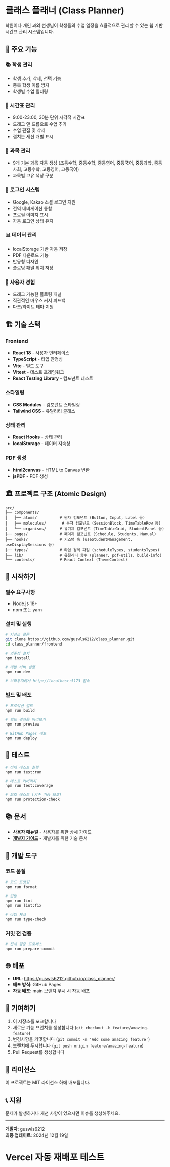# 클래스 플래너 (Class Planner)

학원이나 개인 과외 선생님이 학생들의 수업 일정을 효율적으로 관리할 수 있는 웹 기반 시간표 관리 시스템입니다.

## 🚀 주요 기능

### 📚 학생 관리

- 학생 추가, 삭제, 선택 기능
- 중복 학생 이름 방지
- 학생별 수업 필터링

### 📅 시간표 관리

- 9:00-23:00, 30분 단위 시각적 시간표
- 드래그 앤 드롭으로 수업 추가
- 수업 편집 및 삭제
- 겹치는 세션 개별 표시

### 📖 과목 관리

- 9개 기본 과목 자동 생성 (초등수학, 중등수학, 중등영어, 중등국어, 중등과학, 중등사회, 고등수학, 고등영어, 고등국어)
- 과목별 고유 색상 구분

### 🔐 로그인 시스템

- Google, Kakao 소셜 로그인 지원
- 전역 네비게이션 통합
- 프로필 이미지 표시
- 자동 로그인 상태 유지

### 📊 데이터 관리

- localStorage 기반 자동 저장
- PDF 다운로드 기능
- 반응형 디자인
- 플로팅 패널 위치 저장

### 🎨 사용자 경험

- 드래그 가능한 플로팅 패널
- 직관적인 마우스 커서 피드백
- 다크/라이트 테마 지원

## 🏗️ 기술 스택

### Frontend

- **React 18** - 사용자 인터페이스
- **TypeScript** - 타입 안정성
- **Vite** - 빌드 도구
- **Vitest** - 테스트 프레임워크
- **React Testing Library** - 컴포넌트 테스트

### 스타일링

- **CSS Modules** - 컴포넌트 스타일링
- **Tailwind CSS** - 유틸리티 클래스

### 상태 관리

- **React Hooks** - 상태 관리
- **localStorage** - 데이터 지속성

### PDF 생성

- **html2canvas** - HTML to Canvas 변환
- **jsPDF** - PDF 생성

## 🏛️ 프로젝트 구조 (Atomic Design)

```
src/
├── components/
│   ├── atoms/          # 원자 컴포넌트 (Button, Input, Label 등)
│   ├── molecules/       # 분자 컴포넌트 (SessionBlock, TimeTableRow 등)
│   └── organisms/      # 유기체 컴포넌트 (TimeTableGrid, StudentPanel 등)
├── pages/              # 페이지 컴포넌트 (Schedule, Students, Manual)
├── hooks/              # 커스텀 훅 (useStudentManagement, useDisplaySessions 등)
├── types/              # 타입 정의 파일 (scheduleTypes, studentsTypes)
├── lib/                # 유틸리티 함수 (planner, pdf-utils, build-info)
└── contexts/           # React Context (ThemeContext)
```

## 🚀 시작하기

### 필수 요구사항

- Node.js 18+
- npm 또는 yarn

### 설치 및 실행

```bash
# 저장소 클론
git clone https://github.com/guswls6212/class_planner.git
cd class_planner/frontend

# 의존성 설치
npm install

# 개발 서버 실행
npm run dev

# 브라우저에서 http://localhost:5173 접속
```

### 빌드 및 배포

```bash
# 프로덕션 빌드
npm run build

# 빌드 결과물 미리보기
npm run preview

# GitHub Pages 배포
npm run deploy
```

## 🧪 테스트

```bash
# 전체 테스트 실행
npm run test:run

# 테스트 커버리지
npm run test:coverage

# 보호 테스트 (기존 기능 보호)
npm run protection-check
```

## 📚 문서

- **[사용자 매뉴얼](./USER_MANUAL.md)** - 사용자를 위한 상세 가이드
- **[개발자 가이드](./DEVELOPER_GUIDE.md)** - 개발자를 위한 기술 문서

## 🔧 개발 도구

### 코드 품질

```bash
# 코드 포맷팅
npm run format

# 린팅
npm run lint
npm run lint:fix

# 타입 체크
npm run type-check
```

### 커밋 전 검증

```bash
# 전체 검증 프로세스
npm run prepare-commit
```

## 🌐 배포

- **URL**: https://guswls6212.github.io/class_planner/
- **배포 방식**: GitHub Pages
- **자동 배포**: main 브랜치 푸시 시 자동 배포

## 🤝 기여하기

1. 이 저장소를 포크합니다
2. 새로운 기능 브랜치를 생성합니다 (`git checkout -b feature/amazing-feature`)
3. 변경사항을 커밋합니다 (`git commit -m 'Add some amazing feature'`)
4. 브랜치에 푸시합니다 (`git push origin feature/amazing-feature`)
5. Pull Request를 생성합니다

## 📄 라이선스

이 프로젝트는 MIT 라이선스 하에 배포됩니다.

## 📞 지원

문제가 발생하거나 개선 사항이 있으시면 이슈를 생성해주세요.

---

**개발자**: guswls6212  
**최종 업데이트**: 2024년 12월 19일

# Vercel 자동 재배포 테스트
